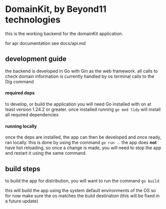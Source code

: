 # DomainKit, by Beyond11 technologies

this is the working backend for the domainKit application.

for api documentation see docs/api.md

## development guide
the backend is developed in Go with Gin as the web framework. all calls to check domain information is currently handled by os terminal calls to the Dig command

#### required deps
to develop, or build the application you will need Go installed with on at least version 1.24.2 or greater.
once installed running `go mod tidy` will install all required dependencies

#### running locally
once the deps are installed, the app can then be developed and once ready, ran locally. this is done by using the command `go run .`. the app does **not** have hot reloading, so once a change is made, you will need to stop the app and restart it using the same command.

## build steps
to build the app for distribution, you will want to run the command `go build`

this will build the app using the system default environments of the OS so for now make sure the os matches the build destination (this will be fixed in a future update)
